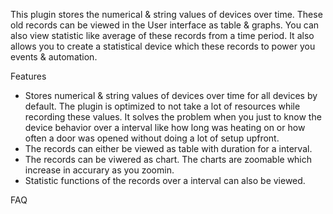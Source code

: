 This plugin stores the numerical & string values of devices over time. These old records can be viewed in the User interface as table & graphs. You can also view statistic like average of these records from a time period. It also allows you to create a statistical device which these records to power you events & automation.

Features
* Stores numerical & string values of devices over time for all devices by default. The plugin is optimized to not take a lot of resources while recording these values. It solves the problem when you just to know the device behavior over a interval like how long was heating on or how often a door was opened without doing a lot of setup upfront.
* The records can either be viewed as table with duration for a interval.
* The records can be viwered as chart. The charts are zoomable which increase in accurary as you zoomin.
* Statistic functions of the records over a interval can also be viewed.
  

FAQ


    
